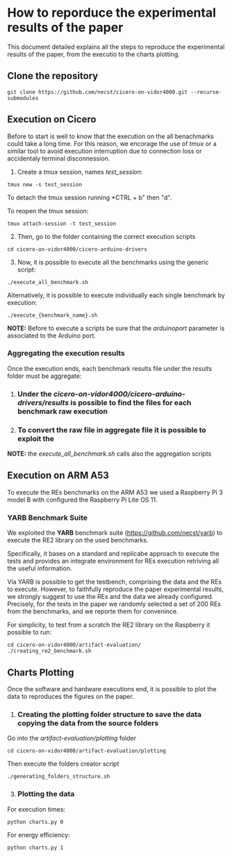 # How to reporduce the experimental results of the paper
This document detailed explains all the steps to reproduce the experimental results of the paper, from the executio to the charts plotting.

## Clone the repository
```
git clone https://github.com/necst/cicero-on-vidor4000.git --recurse-submodules
```

## Execution on Cicero
 Before to start is well to know that the execution on the all benachmarks could take a long time. For this reason, we encorage the use of *tmux* or a similar tool to avoid execution interruption due to connection loss or accidentaly terminal disconnession.

1. Create a *tmux* session, names *test_session*:
 ```console
tmux new -s test_session
```

To detach the tmux session running *CTRL + b" then "d".

To reopen the tmux session:
 ```console
tmux attach-session -t test_session
```
2. Then, go to the folder containing the correct execution scripts
```console
cd cicero-on-vidor4000/cicero-arduino-drivers
```
3. Now, it is possible to execute all the benchmarks using the generic script:
```console
./execute_all_benchmark.sh
```

Alternatively, it is possible to execute individually each single benchmark by execution:
```console
./execute_{benchmark_name}.sh
```
**NOTE:** 
Before to execute a scripts be sure that the *arduinoport* parameter is associated to the Arduino port.

### Aggregating the execution results
Once the execution ends, each benchmark results file under the *results* folder must be aggregate:

1. ### Under the *cicero-on-vidor4000/cicero-arduino-drivers/results* is possible to find the files for each benchmark raw execution

2. ### To convert the raw file in aggregate file it is possible to exploit the

**NOTE:** the *execute_all_benchmark.sh* calls also the aggregation scripts

## Execution on ARM A53
To execute the REs benchmarks on the ARM A53 we used a Raspberry Pi 3 model B with configured the Raspberry Pi Lite OS 11.
### YARB Benchmark Suite
We exploited the **YARB** benchmark suite (https://github.com/necst/yarb) to execute the RE2 library on the used benchmarks. 

Specifically, it bases on a standard and replicabe approach to execute the tests and provides an integrate environment for REs execution retriving all the useful information.

Via YARB is possible to get the testbench, comprising the data and the REs to execute. However, to faithfully reproduce the paper experimental results, we strongly suggest to use the REs and the data we already configured. Precisely, for the tests in the paper we randomly selected a set of 200 REs from the benchmarks, and we reporte them for convenince. 

For simplicity, to test from a scratch the RE2 library on the Raspberry it possible to run:

```
cd cicero-on-vidor4000/artifact-evaluation/
./creating_re2_benchmark.sh
```
 
## Charts Plotting
Once the software and hardware executions end, it is possible to plot the data to reproduces the figures on the paper.

1. ### Creating the plotting folder structure to save the data copying the data from the source folders

Go into the *artifact-evaluation/plotting* folder
```
cd cicero-on-vidor4000/artifact-evaluation/plotting
```
Then execute the folders creator script
```
./generating_folders_structure.sh
```

3. ### Plotting the data
For execution times:
```
python charts.py 0
```
For energy efficiency:
```
python charts.py 1
```
